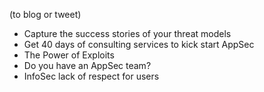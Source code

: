 (to blog or tweet)

- Capture the success stories of your threat models
- Get 40 days of consulting services to kick start AppSec
- The Power of Exploits
- Do you have an AppSec team?
- InfoSec lack of respect for users
